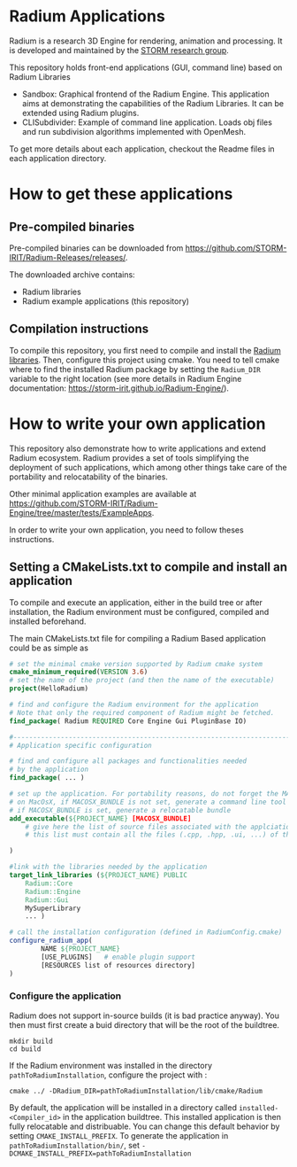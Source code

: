 # Radium Applications
Radium is a research 3D Engine for rendering, animation and processing.
It is developed and maintained by the [STORM research group](https://www.irit.fr/STORM/site/).

This repository holds front-end applications (GUI, command line) based on Radium Libraries
 - Sandbox: Graphical frontend of the Radium Engine. This application aims at demonstrating the capabilities of the Radium Libraries. It can be extended using Radium plugins.
 - CLISubdivider: Example of command line application. Loads obj files and run subdivision algorithms implemented with OpenMesh.
 
To get more details about each application, checkout the Readme files in each application directory.

# How to get these applications
## Pre-compiled binaries
Pre-compiled binaries can be downloaded from https://github.com/STORM-IRIT/Radium-Releases/releases/.

The downloaded archive contains:
 - Radium libraries
 - Radium example applications (this repository)

## Compilation instructions
To compile this repository, you first need to compile and install the [Radium libraries](https://github.com/STORM-IRIT/Radium-Engine).
Then, configure this project using cmake. 
You need to tell cmake where to find the installed Radium package by setting the `Radium_DIR` variable to the right location (see more details in Radium Engine documentation: https://storm-irit.github.io/Radium-Engine/).


# How to write your own application
This repository also demonstrate how to write applications and extend Radium ecosystem.
Radium provides a set of tools simplifying the deployment of such applications,
which among other things take care of the portability and relocatability of the
binaries.

Other minimal application examples are available at https://github.com/STORM-IRIT/Radium-Engine/tree/master/tests/ExampleApps.

In order to write your own application, you need to follow theses instructions.


## Setting a CMakeLists.txt to compile and install an application
To compile and execute an application, either in the build tree
or after installation, the Radium environment must be configured,
compiled and installed beforehand.

The main CMakeLists.txt file for compiling a Radium Based application
could be as simple as
```cmake
# set the minimal cmake version supported by Radium cmake system
cmake_minimum_required(VERSION 3.6)
# set the name of the project (and then the name of the executable)
project(HelloRadium)

# find and configure the Radium environment for the application
# Note that only the required component of Radium might be fetched.
find_package( Radium REQUIRED Core Engine Gui PluginBase IO)

#------------------------------------------------------------------------------
# Application specific configuration

# find and configure all packages and functionalities needed
# by the application
find_package( ... )

# set up the application. For portability reasons, do not forget the MACOSX_BUNDLE
# on MacOsX, if MACOSX_BUNDLE is not set, generate a command line tool
# if MACOSX_BUNDLE is set, generate a relocatable bundle
add_executable(${PROJECT_NAME} [MACOSX_BUNDLE]
    # give here the list of source files associated with the applciation
    # this list must contain all the files (.cpp, .hpp, .ui, ...) of the application

)

#link with the libraries needed by the application
target_link_libraries (${PROJECT_NAME} PUBLIC
    Radium::Core
    Radium::Engine
    Radium::Gui
    MySuperLibrary
    ... )

# call the installation configuration (defined in RadiumConfig.cmake)
configure_radium_app(
        NAME ${PROJECT_NAME}
        [USE_PLUGINS]   # enable plugin support
        [RESOURCES list of resources directory]
)
```

### Configure the application
Radium does not support in-source builds (it is bad practice anyway).
You then must first create a buid directory that will be the root of the buildtree.

    mkdir build
    cd build

If the Radium environment was installed in the directory `pathToRadiumInstallation`,
configure the project with :

    cmake ../ -DRadium_DIR=pathToRadiumInstallation/lib/cmake/Radium


By default, the application will be installed in a directory
called `installed-<Compiler_id>` in the application buildtree. This installed
application is then fully relocatable and distribuable.
You can change this default behavior by setting `CMAKE_INSTALL_PREFIX`. To generate
the application in `pathToRadiumInstallation/bin/`, set `-DCMAKE_INSTALL_PREFIX=pathToRadiumInstallation`
